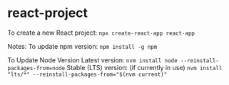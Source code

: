 # react-project

To create a new React project:
`npx create-react-app react-app`


Notes:
To update npm version:
`npm install -g npm`

To Update Node Version
Latest version:
`nvm install node --reinstall-packages-from=node`
Stable (LTS) version: (if currently in use)
`nvm install "lts/*" --reinstall-packages-from="$(nvm current)"`
